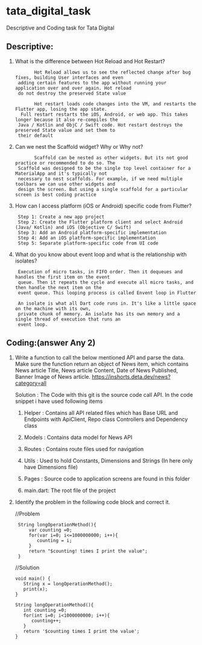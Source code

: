 # tata_digital_task

Descriptive and Coding task for Tata Digital

## Descriptive:

1. What is the difference between Hot Reload and Hot Restart?

              Hot Reload allows us to see the reflected change after bug fixes, building User interfaces and even 
        adding certain features to the app without running your application over and over again. Hot reload 
        do not destroy the preserved State value
   
              Hot restart loads code changes into the VM, and restarts the Flutter app, losing the app state. 
         Full restart restarts the iOS, Android, or web app. This takes longer because it also re-compiles the 
        Java / Kotlin and ObjC / Swift code. Hot restart destroys the preserved State value and set them to 
        their default

2. Can we nest the Scaffold widget? Why or Why not?

              Scaffold can be nested as other widgets. But its not good practice or recommended to do so. The 
        Scaffold was designed to be the single top level container for a MaterialApp and it's typically not 
        necessary to nest scaffolds. For example, if we need multiple toolbars we can use other widgets and 
        design the screen. But using a single scaffold for a particular screen is best coding practice
   
3. How can I access platform (iOS or Android) specific code from Flutter?

        Step 1: Create a new app project
        Step 2: Create the Flutter platform client and select Android (Java/ Kotlin) and iOS (Objective C/ Swift)
        Step 3: Add an Android platform-specific implementation
        Step 4: Add an iOS platform-specific implementation
        Step 5: Separate platform-specific code from UI code
   
4. What do you know about event loop and what is the relationship with isolates?

        Execution of micro tasks, in FIFO order. Then it dequeues and handles the first item on the event 
        queue. Then it repeats the cycle and execute all micro tasks, and then handle the next item on the 
        event queue. This looping process is called Envent loop in Flutter
   
        An isolate is what all Dart code runs in. It's like a little space on the machine with its own, 
        private chunk of memory. An isolate has its own memory and a single thread of execution that runs an 
        event loop.

## Coding:(answer Any 2)

1. Write a function to call the below mentioned API and parse the data. Make sure the function return an 
   object of News item, which contains News article Title, News article Content, Date of News Published, 
   Banner Image of News article.
   https://inshorts.deta.dev/news?category=all
   
   Solution : 
      The Code with this git is the source code call API. In the code snippet i have used following items
   
      1. Helper : 
         Contains all API related files which has Base URL and Endpoints with ApiClient, Repo class 
         Controllers and Dependency class
         
      2. Models : 
         Contains data model for News API
         
      3. Routes :
         Contains route files used for navigation
         
      4. Utils :
         Used to hold Constants, Dimensions and Strings (In here only have Dimensions file)
         
      5. Pages :
         Source code to application screens are found in this folder
         
      6. main.dart:
         The root file of the project
         

3. Identify the problem in the following code block and correct it.

   //Problem
   
        String longOperationMethod(){
            var counting =0;
            for(var i=0; i<=1000000000; i++){
               counting = i;
            }
            return "$counting! times I print the value";
        }

   //Solution

       void main() {
          String x = longOperationMethod();
          print(x);
       }

       String longOperationMethod(){
          int counting =0;
          for(int i=0; i<1000000000; i++){
             counting++;
          }
          return '$counting times I print the value';
       }